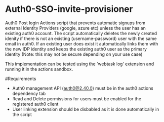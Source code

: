 # Auth0-SSO-invite-provisioner
Auth0 Post login Actions script that prevents automatic signups from external Identity Providers (google, azure etc) unless the user has an existing auth0 account.
The script automatically deletes the newly created idenity if there is not an existing (username-password) user with the same email in auth0. If an existing user does 
exist it automatically links them with the new IDP identity and keeps the existing auth0 user as the primary identity (Note: this may not be secure depending on your use case)

This implementation can be tested using the 'webtask log' extension and running it in the actions sandbox.

#Requirements
- Auth0 management API (auth0@2.40.0) must be in the auth0 actions dependency tab 
- Read and Delete permissions for users must be enabled for the registered auth0 client
- User linking extension should be disbabled as it is done automatically in the script
